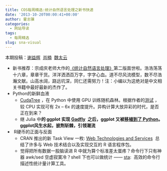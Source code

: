 ```yaml
---
title: COS每周精选:统计自然语言处理之新书快递
date: '2013-10-20T00:00:41+00:00'
author: 霍志骥
categories:
  - 网站导读
tags:
  - 每周精选
slug: sna-visual
---
```


本期投稿：[谢益辉](http://yihui.name/)  [肖楠](http://www.road2stat.com/)  [魏太云](http://taiyun.cos.name/)

  * <span style="line-height: 1.5;">新书推荐：宗成庆老师大作的</span><a style="line-height: 1.5;" href="http://item.jd.com/11314362.html">《统计自然语言处理》</a><span style="line-height: 1.5;">第二版面世啦。浩浩荡荡十六章，章章干货。洋洋洒洒百万字，字字心血。道不尽风流模型，数不尽浩瀚文献。山高水阔，路远坑深，同仁还需努力！注：小编以为这绝对是中文相关书籍中最好最新的杰作了。</span>
  * <span style="line-height: 1.5;">Python的新鲜血液</span> 
      * <a style="line-height: 1.5;" href="https://github.com/EasonLiao/CudaTree"><span style="line-height: 1.5;">CudaTree</span></a><span style="line-height: 1.5;"> ，在 Python 中使用 GPU 训练随机森林。根据作者的<a href="http://blog.explainmydata.com/2013/10/training-random-forests-in-python-using.html">测试</a></span><span style="line-height: 1.5;"><span style="line-height: 1.5;"> ，较 CPU 实现可有 2x &#8211; 6x 的速度提升。异构计算大放异彩的时代，是否正在到来？</span></span>
      * 继 Julia 中**的 ggplot 实现 [Gadfly](https://github.com/dcjones/Gadfly.jl)  之后，ggplot 又被[移植到了 Python](https://github.com/yhat/ggplot/)。ggplot风生水起，披荆斩棘，引领潮流**
  * <span style="line-height: 1.5;"><span style="line-height: 1.5;"> R硬币的正面与反面</span></span> 
      * CRAN 推出的新 Task View 一枚: [Web Technologies and Services](http://cran.r-project.org/web/views/WebTechnologies.html)  总结了许多与 Web 技术结合以及实现交互的 R 语言程序包。
      * 觉得把所有数据一股脑读进 R 中就为算个标准差太蛋疼？命令行下只有神器 awk/sed 空虚寂寞冷？shell 下也可以做统计 —— [sta](https://github.com/simonccarter/sta):  高效的命令行描述性统计量计算工具。
